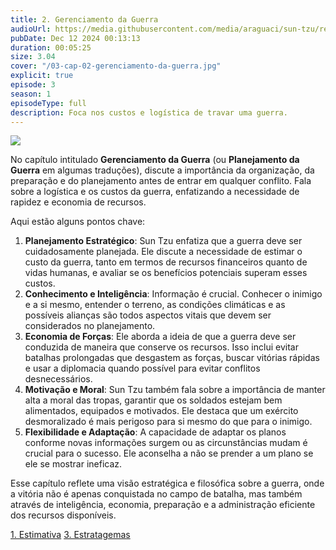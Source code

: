 ```yaml
---
title: 2. Gerenciamento da Guerra
audioUrl: https://media.githubusercontent.com/media/araguaci/sun-tzu/refs/heads/main/public/audio/03-cap-02-gerenciamento-da-guerra.mp3
pubDate: Dec 12 2024 00:13:13
duration: 00:05:25
size: 3.04
cover: "/03-cap-02-gerenciamento-da-guerra.jpg"
explicit: true
episode: 3
season: 1
episodeType: full
description: Foca nos custos e logística de travar uma guerra.
---
```


<img src="/03-cap-02-gerenciamento-da-guerra.jpg"/>

No capítulo intitulado **Gerenciamento da Guerra** (ou **Planejamento da Guerra** em algumas traduções), discute a importância da organização, da preparação e do planejamento antes de entrar em qualquer conflito. Fala sobre a logística e os custos da guerra, enfatizando a necessidade de rapidez e economia de recursos.

Aqui estão alguns pontos chave:

1. **Planejamento Estratégico**: Sun Tzu enfatiza que a guerra deve ser cuidadosamente planejada. Ele discute a necessidade de estimar o custo da guerra, tanto em termos de recursos financeiros quanto de vidas humanas, e avaliar se os benefícios potenciais superam esses custos.
2. **Conhecimento e Inteligência**: Informação é crucial. Conhecer o inimigo e a si mesmo, entender o terreno, as condições climáticas e as possíveis alianças são todos aspectos vitais que devem ser considerados no planejamento.
3. **Economia de Forças**: Ele aborda a ideia de que a guerra deve ser conduzida de maneira que conserve os recursos. Isso inclui evitar batalhas prolongadas que desgastem as forças, buscar vitórias rápidas e usar a diplomacia quando possível para evitar conflitos desnecessários.
4. **Motivação e Moral**: Sun Tzu também fala sobre a importância de manter alta a moral das tropas, garantir que os soldados estejam bem alimentados, equipados e motivados. Ele destaca que um exército desmoralizado é mais perigoso para si mesmo do que para o inimigo.
5. **Flexibilidade e Adaptação**: A capacidade de adaptar os planos conforme novas informações surgem ou as circunstâncias mudam é crucial para o sucesso. Ele aconselha a não se prender a um plano se ele se mostrar ineficaz.

Esse capítulo reflete uma visão estratégica e filosófica sobre a guerra, onde a vitória não é apenas conquistada no campo de batalha, mas também através de inteligência, economia, preparação e a administração eficiente dos recursos disponíveis.

<div class="text-center mt-16">
  <a class="btn btn-accent mt-9" href="/episode/post02">1. Estimativa</a>
  <a class="btn btn-accent mt-9" href="/episode/post04">3. Estratagemas</a>
</div>